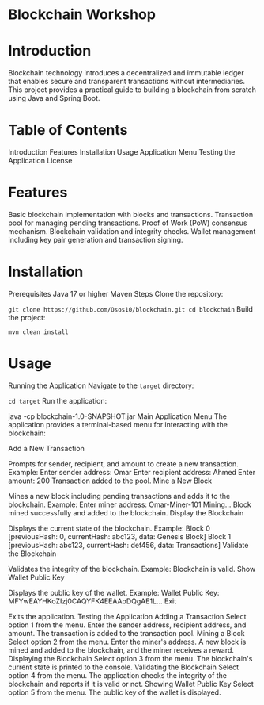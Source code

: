 # Blockchain Workshop
# Introduction
Blockchain technology introduces a decentralized and immutable ledger that enables secure and transparent transactions without intermediaries. This project provides a practical guide to building a blockchain from scratch using Java and Spring Boot.

# Table of Contents
Introduction
Features
Installation
Usage
Application Menu
Testing the Application
License
# Features
Basic blockchain implementation with blocks and transactions.
Transaction pool for managing pending transactions.
Proof of Work (PoW) consensus mechanism.
Blockchain validation and integrity checks.
Wallet management including key pair generation and transaction signing.
# Installation
Prerequisites
Java 17 or higher
Maven
Steps
Clone the repository:

`git clone https://github.com/Osos10/blockchain.git
cd blockchain`
Build the project:

`mvn clean install`
# Usage
Running the Application
Navigate to the `target` directory:

`cd target`
Run the application:

java -cp blockchain-1.0-SNAPSHOT.jar Main
Application Menu
The application provides a terminal-based menu for interacting with the blockchain:

Add a New Transaction

Prompts for sender, recipient, and amount to create a new transaction.
Example:
Enter sender address: Omar
Enter recipient address: Ahmed
Enter amount: 200
Transaction added to the pool.
Mine a New Block

Mines a new block including pending transactions and adds it to the blockchain.
Example:
Enter miner address: Omar-Miner-101
Mining...
Block mined successfully and added to the blockchain.
Display the Blockchain

Displays the current state of the blockchain.
Example:
Block 0 [previousHash: 0, currentHash: abc123, data: Genesis Block]
Block 1 [previousHash: abc123, currentHash: def456, data: Transactions]
Validate the Blockchain

Validates the integrity of the blockchain.
Example:
Blockchain is valid.
Show Wallet Public Key

Displays the public key of the wallet.
Example:
Wallet Public Key: MFYwEAYHKoZIzj0CAQYFK4EEAAoDQgAE1L...
Exit

Exits the application.
Testing the Application
Adding a Transaction
Select option 1 from the menu.
Enter the sender address, recipient address, and amount.
The transaction is added to the transaction pool.
Mining a Block
Select option 2 from the menu.
Enter the miner's address.
A new block is mined and added to the blockchain, and the miner receives a reward.
Displaying the Blockchain
Select option 3 from the menu.
The blockchain's current state is printed to the console.
Validating the Blockchain
Select option 4 from the menu.
The application checks the integrity of the blockchain and reports if it is valid or not.
Showing Wallet Public Key
Select option 5 from the menu.
The public key of the wallet is displayed.
